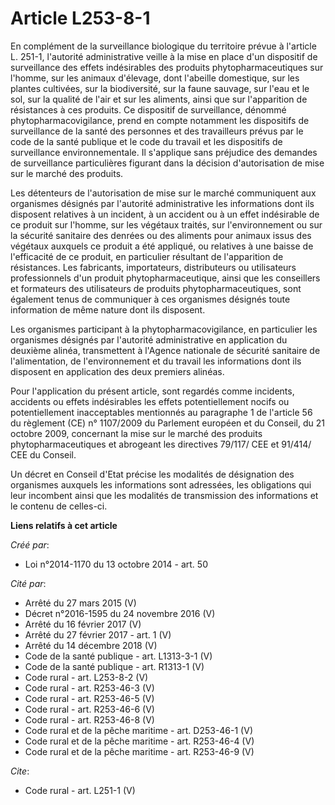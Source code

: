 # Article L253-8-1

En complément de la surveillance biologique du territoire prévue à l'article L. 251-1, l'autorité administrative veille à la
mise en place d'un dispositif de surveillance des effets indésirables des produits phytopharmaceutiques sur l'homme, sur les
animaux d'élevage, dont l'abeille domestique, sur les plantes cultivées, sur la biodiversité, sur la faune sauvage, sur l'eau
et le sol, sur la qualité de l'air et sur les aliments, ainsi que sur l'apparition de résistances à ces produits. Ce
dispositif de surveillance, dénommé phytopharmacovigilance, prend en compte notamment les dispositifs de surveillance de la
santé des personnes et des travailleurs prévus par le code de la santé publique et le code du travail et les dispositifs de
surveillance environnementale. Il s'applique sans préjudice des demandes de surveillance particulières figurant dans la
décision d'autorisation de mise sur le marché des produits. 

Les détenteurs de l'autorisation de mise sur le marché communiquent aux organismes désignés par l'autorité administrative les
informations dont ils disposent relatives à un incident, à un accident ou à un effet indésirable de ce produit sur l'homme,
sur les végétaux traités, sur l'environnement ou sur la sécurité sanitaire des denrées ou des aliments pour animaux issus des
végétaux auxquels ce produit a été appliqué, ou relatives à une baisse de l'efficacité de ce produit, en particulier
résultant de l'apparition de résistances. Les fabricants, importateurs, distributeurs ou utilisateurs professionnels d'un
produit phytopharmaceutique, ainsi que les conseillers et formateurs des utilisateurs de produits phytopharmaceutiques, sont
également tenus de communiquer à ces organismes désignés toute information de même nature dont ils disposent. 

Les organismes participant à la phytopharmacovigilance, en particulier les organismes désignés par l'autorité administrative
en application du deuxième alinéa, transmettent à l'Agence nationale de sécurité sanitaire de l'alimentation, de
l'environnement et du travail les informations dont ils disposent en application des deux premiers alinéas. 

Pour l'application du présent article, sont regardés comme incidents, accidents ou effets indésirables les effets
potentiellement nocifs ou potentiellement inacceptables mentionnés au paragraphe 1 de l'article 56 du règlement (CE) n°
1107/2009 du Parlement européen et du Conseil, du 21 octobre 2009, concernant la mise sur le marché des produits
phytopharmaceutiques et abrogeant les directives 79/117/ CEE et 91/414/ CEE du Conseil. 

Un décret en Conseil d'Etat précise les modalités de désignation des organismes auxquels les informations sont adressées, les
obligations qui leur incombent ainsi que les modalités de transmission des informations et le contenu de celles-ci.

**Liens relatifs à cet article**

_Créé par_:

  - Loi n°2014-1170 du 13 octobre 2014 - art. 50

_Cité par_:

  - Arrêté du 27 mars 2015 (V)
  - Décret n°2016-1595 du 24 novembre 2016 (V)
  - Arrêté du 16 février 2017 (V)
  - Arrêté du 27 février 2017 - art. 1 (V)
  - Arrêté du 14 décembre 2018 (V)
  - Code de la santé publique - art. L1313-3-1 (V)
  - Code de la santé publique - art. R1313-1 (V)
  - Code rural - art. L253-8-2 (V)
  - Code rural - art. R253-46-3 (V)
  - Code rural - art. R253-46-5 (V)
  - Code rural - art. R253-46-6 (V)
  - Code rural - art. R253-46-8 (V)
  - Code rural et de la pêche maritime - art. D253-46-1 (V)
  - Code rural et de la pêche maritime - art. R253-46-4 (V)
  - Code rural et de la pêche maritime - art. R253-46-9 (V)

_Cite_:

  - Code rural - art. L251-1 (V)
